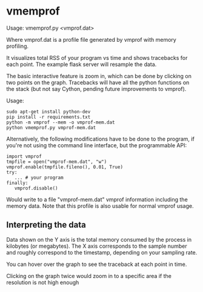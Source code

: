 # vmemprof

Usage: vmemprof.py <vmprof.dat>

Where vmprof.dat is a profile file generated by vmprof with memory
profiling.

It visualizes total RSS of your program vs time and shows tracebacks
for each point. The example flask server will resample the data.

The basic interactive feature is zoom in, which can be done by clicking
on two points on the graph. Tracebacks will have all the python functions
on the stack (but not say Cython, pending future improvements to vmprof).

Usage:

```console
sudo apt-get install python-dev
pip install -r requirements.txt
python -m vmprof --mem -o vmprof-mem.dat
python vmemprof.py vmprof-mem.dat
```

Alternatively, the following modifications have to be done to the program,
if you're not using the command line interface, but the programmable API:

```console
import vmprof
tmpfile = open("vmprof-mem.dat", "w")
vmprof.enable(tmpfile.fileno(), 0.01, True)
try:
   ... # your program
finally:
   vmprof.disable()
```

Would write to a file "vmprof-mem.dat" vmprof information including
the memory data. Note that this profile is also usable for normal vmprof
usage.

## Interpreting the data

Data shown on the Y axis is the total memory consumed by the process
in kilobytes (or megabytes). The X axis corresponds to the sample number
and roughly correspond to the timestamp, depending on your sampling rate.

You can hover over the graph to see the traceback at each point in time.

Clicking on the graph twice would zoom in to a specific area if the resolution
is not high enough
